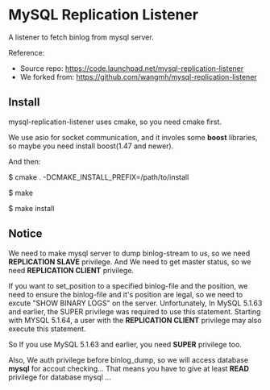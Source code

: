 MySQL Replication Listener
=========================

A listener to fetch binlog from mysql server.

Reference:
 - Source repo: https://code.launchpad.net/mysql-replication-listener
 - We forked from: https://github.com/wangmh/mysql-replication-listener

Install
--------------------
mysql-replication-listener uses cmake, so you need cmake first.

We use asio for socket communication, and it involes some **boost** libraries, so maybe you need install boost(1.47 and newer).

And then:

$ cmake .  -DCMAKE_INSTALL_PREFIX=/path/to/install

$ make

$ make install


Notice
--------------------
We need to make mysql server to dump binlog-stream to us, so we need **REPLICATION SLAVE** privilege.
And We need to get master status, so we need **REPLICATION CLIENT** privilege.

If you want to set_position to a specified binlog-file and the position, we need to ensure the binlog-file and it's position are legal, so we need to excute "SHOW BINARY LOGS" on the server. Unfortunately, 
   In MySQL 5.1.63 and earlier, the SUPER privilege was required to use this statement. Starting with MYSQL 5.1.64, a user with the **REPLICATION CLIENT** privilege may also execute this statement.

So If you use MySQL 5.1.63 and earlier, you need **SUPER** privilege too. 

Also, We auth privilege before binlog_dump, so we will access database **mysql** for accout checking... That means you have to give at least **READ** privilege for database mysql ...


